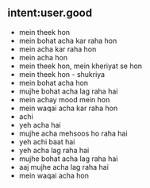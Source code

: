 ## intent:user.good
- mein theek hon
- mein bohat acha kar raha hon
- mein acha kar raha hon
- mein acha hon
- mein theek hon, mein kheriyat se hon
- mein theek hon - shukriya
- mein bohat acha hon
- mujhe bohat acha lag raha hai
- mein achay mood mein hon
- mein waqai acha kar raha hon
- achi
- yeh acha hai
- mujhe acha mehsoos ho raha hai
- yeh achi baat hai
- yeh acha lag raha hai
- mujhe bohat acha lag raha hai
- aaj mujhe acha lag raha hai
- mein waqai acha hon